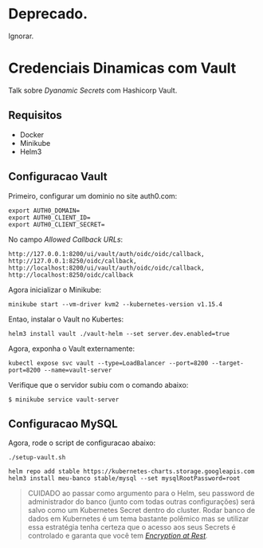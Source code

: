 # Deprecado.

Ignorar.

# Credenciais Dinamicas com Vault

Talk sobre *Dyanamic Secrets* com Hashicorp Vault.

## Requisitos

* Docker
* Minikube
* Helm3

## Configuracao Vault

Primeiro, configurar um dominio no site auth0.com:

```console
export AUTH0_DOMAIN=
export AUTH0_CLIENT_ID=
export AUTH0_CLIENT_SECRET=
```

No campo *Allowed Callback URLs*:

```console
http://127.0.0.1:8200/ui/vault/auth/oidc/oidc/callback,
http://127.0.0.1:8250/oidc/callback,
http://localhost:8200/ui/vault/auth/oidc/oidc/callback,
http://localhost:8250/oidc/callback
```

Agora inicializar o Minikube:

```console
minikube start --vm-driver kvm2 --kubernetes-version v1.15.4
```

Entao, instalar o Vault no Kubertes:

```console
helm3 install vault ./vault-helm --set server.dev.enabled=true
```

Agora, exponha o Vault externamente:

```console
kubectl expose svc vault --type=LoadBalancer --port=8200 --target-port=8200 --name=vault-server
```

Verifique que o servidor subiu com o comando abaixo:

```console
$ minikube service vault-server
```

## Configuracao MySQL

Agora, rode o script de configuracao abaixo:

```console
./setup-vault.sh
```

```console
helm repo add stable https://kubernetes-charts.storage.googleapis.com
helm3 install meu-banco stable/mysql --set mysqlRootPassword=root
```

> CUIDADO ao passar como argumento para o Helm, seu password de administrador do banco (junto com todas outras configurações) será salvo como um Kubernetes Secret dentro do cluster. Rodar banco de dados em Kubernetes é um tema bastante polêmico mas se utilizar essa estratégia tenha certeza que o acesso aos seus Secrets é controlado e garanta que você tem *[Encryption at Rest](https://kubernetes.io/docs/tasks/administer-cluster/encrypt-data/).* 
